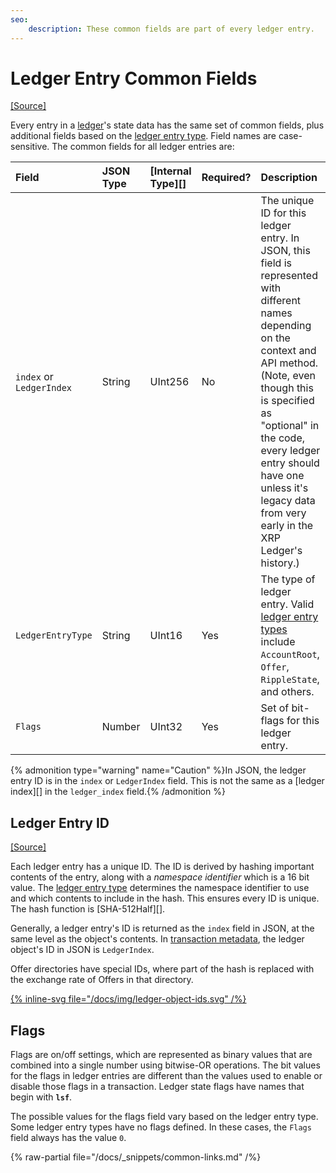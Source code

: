 ```yaml
---
seo:
    description: These common fields are part of every ledger entry.
---
```

# Ledger Entry Common Fields
[[Source]](https://github.com/XRPLF/rippled/blob/master/src/libxrpl/protocol/LedgerFormats.cpp)

Every entry in a [ledger](../../../concepts/ledgers/index.md)'s state data has the same set of common fields, plus additional fields based on the [ledger entry type](ledger-entry-types/index.md). Field names are case-sensitive. The common fields for all ledger entries are:

| Field                    | JSON Type | [Internal Type][] | Required? | Description |
|:-------------------------|:----------|:------------------|:----------|:------------|
| `index` or `LedgerIndex` | String    | UInt256           | No        | The unique ID for this ledger entry. In JSON, this field is represented with different names depending on the context and API method. (Note, even though this is specified as "optional" in the code, every ledger entry should have one unless it's legacy data from very early in the XRP Ledger's history.) |
| `LedgerEntryType`        | String    | UInt16            | Yes       | The type of ledger entry. Valid [ledger entry types](ledger-entry-types/index.md) include `AccountRoot`, `Offer`, `RippleState`, and others. |
| `Flags`                  | Number    | UInt32            | Yes       | Set of bit-flags for this ledger entry. |

{% admonition type="warning" name="Caution" %}In JSON, the ledger entry ID is in the `index` or `LedgerIndex` field. This is not the same as a [ledger index][] in the `ledger_index` field.{% /admonition %}


## Ledger Entry ID

[[Source]](https://github.com/XRPLF/rippled/blob/master/src/libxrpl/protocol/Indexes.cpp)

Each ledger entry has a unique ID. The ID is derived by hashing important contents of the entry, along with a _namespace identifier_ which is a 16 bit value. The [ledger entry type](ledger-entry-types/index.md) determines the namespace identifier to use and which contents to include in the hash. This ensures every ID is unique. The hash function is [SHA-512Half][].

Generally, a ledger entry's ID is returned as the `index` field in JSON, at the same level as the object's contents. In [transaction metadata](../transactions/metadata.md), the ledger object's ID in JSON is `LedgerIndex`.

Offer directories have special IDs, where part of the hash is replaced with the exchange rate of Offers in that directory.

[{% inline-svg file="/docs/img/ledger-object-ids.svg" /%}](/docs/img/ledger-object-ids.svg "Diagram: ID calculations for different types of ledger entries. The space key prevents IDs for different types from colliding.")


## Flags

Flags are on/off settings, which are represented as binary values that are combined into a single number using bitwise-OR operations. The bit values for the flags in ledger entries are different than the values used to enable or disable those flags in a transaction. Ledger state flags have names that begin with **`lsf`**.

The possible values for the flags field vary based on the ledger entry type. Some ledger entry types have no flags defined. In these cases, the `Flags` field always has the value `0`.

{% raw-partial file="/docs/_snippets/common-links.md" /%}
